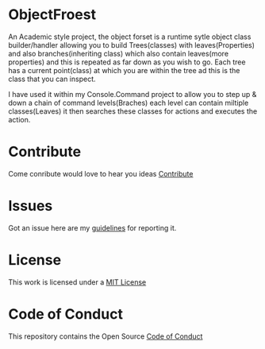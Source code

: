 # ObjectFroest
An Academic style project, the object forset is a runtime sytle object class builder/handler allowing you to build Trees(classes) with leaves(Properties) and also branches(inheriting class) which also contain leaves(more properties) and this is repeated as far down as you wish to go. Each tree has a current point(class) at which you are within the tree ad this is the class that you can inspect.

I have used it within my Console.Command project to allow you to step up & down a chain of command levels(Braches) each level can contain miltiple classes(Leaves) it then searches these classes for actions and executes the action.

# Contribute

Come conribute would love to hear you ideas [Contribute](https://github.com/SamB1990/ObjectForest/blob/master/CONTRIBUTING.md)

# Issues

Got an issue here are my [guidelines](https://github.com/SamB1990/ObjectForest/blob/master/CONTRIBUTING.md#issues) for reporting it.

# License

This work is licensed under a [MIT License](https://github.com/SamB1990/ObjectForest/blob/master/LICENSE)

# Code of Conduct

This repository contains the Open Source [Code of Conduct](https://github.com/SamB1990/ObjectForest/blob/master/CODE_OF_CONDUCT.md)
